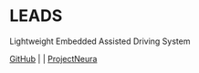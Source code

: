 # LEADS

Lightweight Embedded Assisted Driving System

[GitHub](https://github.com/ProjectNeura/LEADS) | [](LEADS_VeC) | [ProjectNeura](https://projectneura.org)